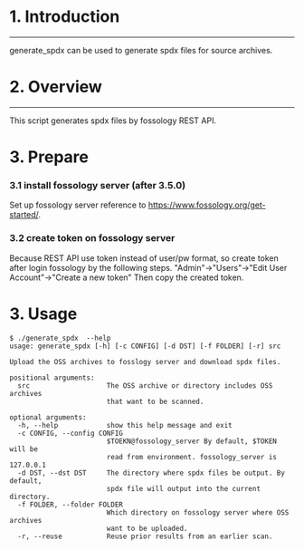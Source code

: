 # 1. Introduction
***
generate_spdx can be used to generate spdx files for source archives.

# 2. Overview
***
This script generates spdx files by fossology REST API.

# 3. Prepare

### 3.1 install fossology server (after 3.5.0)

Set up fossology server reference to https://www.fossology.org/get-started/.

### 3.2 create token on fossology server

Because REST API use token instead of user/pw format, so create token after login fossology by the following steps.
"Admin"->"Users"->"Edit User Account"->"Create a new token"
Then copy the created token.

# 3. Usage

```
$ ./generate_spdx  --help
usage: generate_spdx [-h] [-c CONFIG] [-d DST] [-f FOLDER] [-r] src

Upload the OSS archives to fosslogy server and download spdx files.

positional arguments:
  src                   The OSS archive or directory includes OSS archives
                        that want to be scanned.

optional arguments:
  -h, --help            show this help message and exit
  -c CONFIG, --config CONFIG
                        $TOEKN@fossology_server By default, $TOKEN will be
                        read from environment. fossology_server is 127.0.0.1
  -d DST, --dst DST     The directory where spdx files be output. By default,
                        spdx file will output into the current directory.
  -f FOLDER, --folder FOLDER
                        Which directory on fossology server where OSS archives
                        want to be uploaded.
  -r, --reuse           Reuse prior results from an earlier scan.

```
